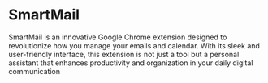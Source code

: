 # SmartMail
SmartMail is an innovative Google Chrome extension designed to revolutionize how you manage your emails and calendar. With its sleek and user-friendly interface, this extension is not just a tool but a personal assistant that enhances productivity and organization in your daily digital communication
